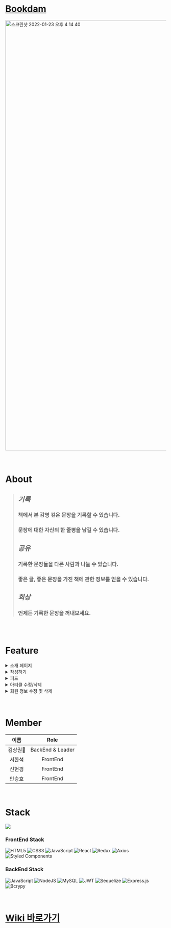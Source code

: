 # [Bookdam](https://bookdam.link)

<img width="1345" alt="스크린샷 2022-01-23 오후 4 14 40" src="https://user-images.githubusercontent.com/87509645/150668503-465b229a-40d4-4ed7-8deb-6a888b528883.png">

<br/>

<br/>
<br/>

# About
> ## _기록_
> ### 책에서 본 감명 깊은 문장을 기록할 수 있습니다.
> ### 문장에 대한 자신의 한 줄평을 남길 수 있습니다.
> ## _공유_
> ### 기록한 문장들을 다른 사람과 나눌 수 있습니다.
> ### 좋은 글, 좋은 문장을 가진 책에 관한 정보를 얻을 수 있습니다.
> ## _회상_
> ### 언제든 기록한 문장을 꺼내보세요.


<br/>
<br/>

# Feature
<details>
  <summary>소개 페이지</summary>
  <img src="https://user-images.githubusercontent.com/87509645/150669131-3b6009de-672f-49f9-b568-bbda8f961a75.gif" />
</details>
<details>
  <summary>작성하기</summary>
  <img src="https://user-images.githubusercontent.com/87509645/150669122-c73a0b7f-5456-48f1-b233-942bafec2550.gif" />
  <img src="" />
</details>
<details>
  <summary>피드</summary>
  <img src="https://user-images.githubusercontent.com/87509645/150669134-9aecd76f-6173-4259-b702-21bf286ca518.gif" />
</details>
<details>
  <summary>아티클 수정/삭제</summary>
  <img src="https://user-images.githubusercontent.com/87509645/150669137-3b2a34ee-66a1-4abf-9884-a34f9fc60295.gif" />
</details>
<details>
  <summary>회원 정보 수정 및 삭제</summary>
  <img src="https://user-images.githubusercontent.com/87509645/150669141-fdccb633-bf5c-4991-b1e5-74ef5be99e39.gif" />
</details>

<br/>
<br/>

# Member
|이름|Role|
|:---:|:---:|
|김상권🏅|BackEnd & Leader|
|서한석|FrontEnd|
|신현경|FrontEnd|
|안승호|FrontEnd|
<br/>



# Stack
![](https://media.discordapp.net/attachments/920099251265077290/934357241287565343/BookDam.png)

### FrontEnd Stack
![HTML5](https://img.shields.io/badge/html5-%23E34F26.svg?style=for-the-badge&logo=html5&logoColor=white)
![CSS3](https://img.shields.io/badge/css3-%231572B6.svg?style=for-the-badge&logo=css3&logoColor=white)
![JavaScript](https://img.shields.io/badge/javascript-%23323330.svg?style=for-the-badge&logo=javascript&logoColor=%23F7DF1E) 
![React](https://img.shields.io/badge/react-%2320232a.svg?style=for-the-badge&logo=react&logoColor=%2361DAFB) 
![Redux](https://img.shields.io/badge/redux-%23593d88.svg?style=for-the-badge&logo=redux&logoColor=white)
![Axios](https://img.shields.io/badge/Axios-6236FF?style=for-the-badge&logo=axios&logoColor=white)
![Styled Components](https://img.shields.io/badge/styled--components-DB7093?style=for-the-badge&logo=styled-components&logoColor=white)
<br/>

### BackEnd Stack
![JavaScript](https://img.shields.io/badge/javascript-%23323330.svg?style=for-the-badge&logo=javascript&logoColor=%23F7DF1E) 
![NodeJS](https://img.shields.io/badge/node.js-6DA55F?style=for-the-badge&logo=node.js&logoColor=white)
![MySQL](https://img.shields.io/badge/mysql-%2300f.svg?style=for-the-badge&logo=mysql&logoColor=white)
![JWT](https://img.shields.io/badge/JWT-black?style=for-the-badge&logo=JSON%20web%20tokens)
![Sequelize](https://img.shields.io/badge/Sequelize-52B0E7?style=for-the-badge&logo=Sequelize&logoColor=white)
![Express.js](https://img.shields.io/badge/express.js-%23404d59.svg?style=for-the-badge&logo=express&logoColor=%2361DAFB) 
![Bcrypy](https://img.shields.io/badge/bcrypy-003A70?style=for-the-badge&logo=AdGuard&logoColor=%2361DAFB) 

<br/>

# [Wiki 바로가기](https://github.com/codestates/BookDam/wiki)